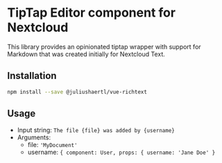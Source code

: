 # TipTap Editor component for Nextcloud 


This library provides an opinionated tiptap wrapper with support for Markdown that was created initially for Nextcloud Text.

## Installation

```sh
npm install --save @juliushaertl/vue-richtext
```


## Usage

- Input string: `The file {file} was added by {username}`
- Arguments: 
  - file: `'MyDocument'`
  - username: `{ component: User, props: { username: 'Jane Doe' }`

